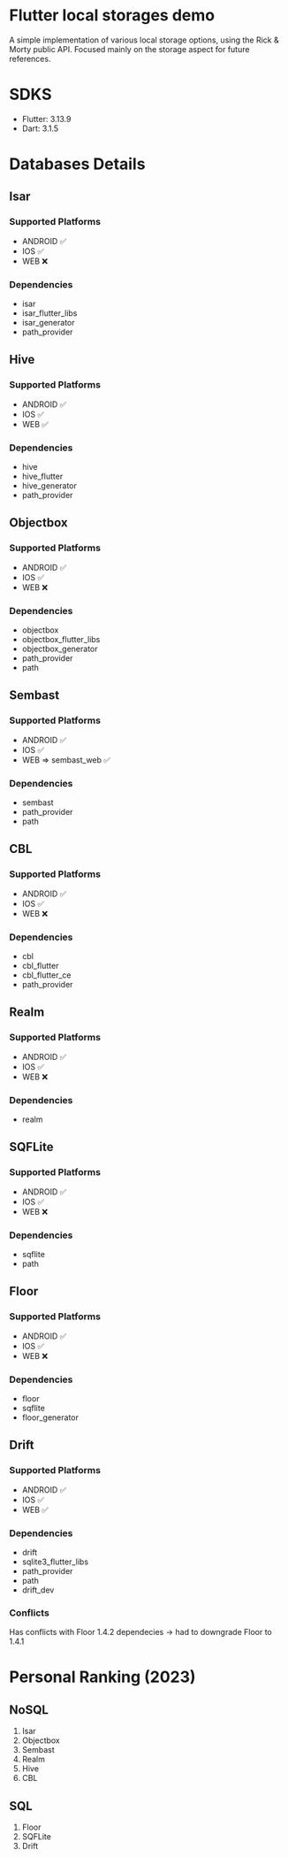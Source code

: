 # Flutter local storages demo

A simple implementation of various local storage options, using the Rick & Morty public API. Focused mainly on the storage aspect for future references.

# SDKS
- Flutter: 3.13.9
- Dart: 3.1.5

# Databases Details

## Isar
### Supported Platforms
- ANDROID ✅
- IOS ✅
- WEB ❌
### Dependencies
- isar
- isar_flutter_libs
- isar_generator
- path_provider

## Hive
### Supported Platforms
- ANDROID ✅
- IOS ✅
- WEB ✅
### Dependencies
- hive
- hive_flutter
- hive_generator
- path_provider

## Objectbox
### Supported Platforms
- ANDROID ✅
- IOS ✅
- WEB ❌
### Dependencies
- objectbox
- objectbox_flutter_libs
- objectbox_generator
- path_provider
- path

## Sembast
### Supported Platforms
- ANDROID ✅
- IOS ✅
- WEB => sembast_web ✅
### Dependencies
- sembast
- path_provider
- path

## CBL
### Supported Platforms
- ANDROID ✅
- IOS ✅
- WEB ❌
### Dependencies
- cbl
- cbl_flutter
- cbl_flutter_ce
- path_provider

## Realm
### Supported Platforms
- ANDROID ✅
- IOS ✅
- WEB ❌
### Dependencies
- realm

## SQFLite
### Supported Platforms
- ANDROID ✅
- IOS ✅
- WEB ❌
### Dependencies
- sqflite
- path

## Floor
### Supported Platforms
- ANDROID ✅
- IOS ✅
- WEB ❌
### Dependencies
- floor
- sqflite
- floor_generator

## Drift
### Supported Platforms
- ANDROID ✅
- IOS ✅
- WEB ✅
### Dependencies
- drift
- sqlite3_flutter_libs
- path_provider
- path
- drift_dev
### Conflicts
Has conflicts with Floor 1.4.2 dependecies -> had to downgrade Floor to 1.4.1

# Personal Ranking (2023)
## NoSQL
1. Isar
2. Objectbox
3. Sembast
4. Realm
5. Hive
6. CBL
## SQL
1. Floor
2. SQFLite
3. Drift